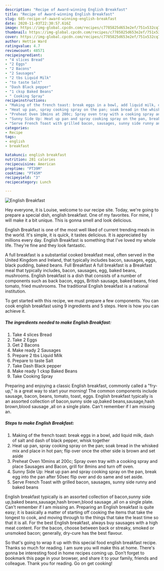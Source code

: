 ```yaml
---
description: "Recipe of Award-winning English Breakfast"
title: "Recipe of Award-winning English Breakfast"
slug: 685-recipe-of-award-winning-english-breakfast
date: 2020-11-03T22:30:57.616Z
image: https://img-global.cpcdn.com/recipes/c7785825d653e2ef/751x532cq70/english-breakfast-recipe-main-photo.jpg
thumbnail: https://img-global.cpcdn.com/recipes/c7785825d653e2ef/751x532cq70/english-breakfast-recipe-main-photo.jpg
cover: https://img-global.cpcdn.com/recipes/c7785825d653e2ef/751x532cq70/english-breakfast-recipe-main-photo.jpg
author: Hettie Ward
ratingvalue: 4.7
reviewcount: 48571
recipeingredient:
- "4 slices Bread"
- "2 Eggs"
- "2 Bacons"
- "2 Sausages"
- "2 tbs Liquid Milk"
- "to taste Salt"
- "Dash Black pepper"
- "1 cksp Baked Beans"
- " Cooking Spray"
recipeinstructions:
- "Making of the french toast: break eggs in a bowl, add liquid milk, dash of salt and dash of black pepper, whisk together"
- "Heat up pan, spray cooking spray on the pan; soak bread in the whisked mix and place in hot pan; flip over once the other side is brown and set aside"
- "Preheat Oven 10mins at 200c; Spray oven tray with a cooking spray and place Sausages and Bacon, grill for 8mins and turn off oven."
- "Sunny Side Up: Heat up pan and spray cooking spray on the pan, break egg into the pan after 50sec flip over and do same and set aside."
- "Serve French Toast with grilled bacon, sausages, sunny side runny and baked beans"
categories:
- Recipe
tags:
- english
- breakfast

katakunci: english breakfast 
nutrition: 281 calories
recipecuisine: American
preptime: "PT39M"
cooktime: "PT45M"
recipeyield: "3"
recipecategory: Lunch

---
```



![English Breakfast](https://img-global.cpcdn.com/recipes/c7785825d653e2ef/751x532cq70/english-breakfast-recipe-main-photo.jpg)

Hey everyone, it is Louise, welcome to our recipe site. Today, we're going to prepare a special dish, english breakfast. One of my favorites. For mine, I will make it a bit unique. This is gonna smell and look delicious.

English Breakfast is one of the most well liked of current trending meals in the world. It's simple, it is quick, it tastes delicious. It is appreciated by millions every day. English Breakfast is something that I've loved my whole life. They're fine and they look fantastic.

A full breakfast is a substantial cooked breakfast meal, often served in the United Kingdom and Ireland, that typically includes bacon, sausages, eggs, black pudding, baked beans. Full Breakfast A full breakfast is a Breakfast meal that typically includes, bacon, sausages, egg, baked beans, mushrooms. English breakfast is a dish that consists of a number of components such as back bacon, eggs, British sausage, baked beans, fried tomato, fried mushrooms. The traditional English breakfast is a national institution.


To get started with this recipe, we must prepare a few components. You can cook english breakfast using 9 ingredients and 5 steps. Here is how you can achieve it.

<!--inarticleads1-->

##### The ingredients needed to make English Breakfast:

1. Take 4 slices Bread
1. Take 2 Eggs
1. Get 2 Bacons
1. Make ready 2 Sausages
1. Prepare 2 tbs Liquid Milk
1. Prepare to taste Salt
1. Take Dash Black pepper
1. Make ready 1 cksp Baked Beans
1. Take  Cooking Spray


Preparing and enjoying a classic English breakfast, commonly called a &#34;fry-up,&#34; is a great way to start your morning! The common components include sausage, bacon, beans, tomato, toast, eggs. English breakfast typically is an assorted collection of bacon,sunny side up,baked beans,sausage,hash brown,blood sausage ,all on a single plate. Can&#39;t remember if I am missing an. 

<!--inarticleads2-->

##### Steps to make English Breakfast:

1. Making of the french toast: break eggs in a bowl, add liquid milk, dash of salt and dash of black pepper, whisk together
1. Heat up pan, spray cooking spray on the pan; soak bread in the whisked mix and place in hot pan; flip over once the other side is brown and set aside
1. Preheat Oven 10mins at 200c; Spray oven tray with a cooking spray and place Sausages and Bacon, grill for 8mins and turn off oven.
1. Sunny Side Up: Heat up pan and spray cooking spray on the pan, break egg into the pan after 50sec flip over and do same and set aside.
1. Serve French Toast with grilled bacon, sausages, sunny side runny and baked beans


English breakfast typically is an assorted collection of bacon,sunny side up,baked beans,sausage,hash brown,blood sausage ,all on a single plate. Can&#39;t remember if I am missing an. Preparing an English breakfast is quite easy; it is basically a matter of starting off cooking the items that take the longest to cook, and moving through to the things that take the least time so that it is all. For the best English breakfast, always buy sausages with a high meat content. For the bacon, choose between back or streaky, smoked or unsmoked bacon; generally, dry-cure has the best flavour. 

So that's going to wrap it up with this special food english breakfast recipe. Thanks so much for reading. I am sure you will make this at home. There's gonna be interesting food in home recipes coming up. Don't forget to bookmark this page in your browser, and share it to your family, friends and colleague. Thank you for reading. Go on get cooking!
